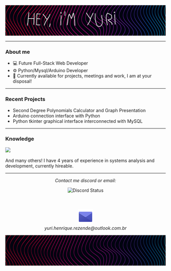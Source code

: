 <img src="https://github.com/YuriHenriqueRezende/YuriHenriqueRezende/blob/main/other/logo.jpg" alt="header">

  ---

### About me

- 💻 Future Full-Stack Web Developer
- ⚙ Python/Mysql/Arduino Developer
- 💬 Currently available for projects, meetings and work, I am at your disposal!

 ---

### Recent Projects

- Second Degree Polynomials Calculator and Graph Presentation 
- Arduino connection interface with Python
- Python tkinter graphical interface interconnected with MySQL

---

### Knowledge
<p align="left">
  <a href="https://skillicons.dev">
    <img src="https://skillicons.dev/icons?i=git,docker,c,arduino,aws,azure,cpp,css,html,cypress,dart,discord,django,figma,flutter,gcp,github,grafana,java,js,latex,linux,ts,mongodb,mysql,nginx,nodejs,npm,nuxtjs,pinia,powershell,pycharm,py,r,raspberrypi,sass,spring,sqlite,stackoverflow,terraform,ubuntu,vercel,vscode,vue,windows"/>
  </a>
</p>

And many others! I have 4 years of experience in systems analysis and development, currently hireable.

---

<p align="center">
  <i>Contact me discord or email:</i>
</p>

<p align="center">
  <!-- Badge do Discord com Lanyard -->
  <img src="https://lanyard.cnrad.dev/api/1259202816363204628" alt="Discord Status">
  <br><br><br><br>

  <!-- Ícone de email e endereço -->
  <a href="mailto:yuri.henrique.rezende@outlook.com.br" alt="Email">
    <img src="https://github.com/YuriHenriqueRezende/YuriHenriqueRezende/blob/main/other/email.png" alt="email">
  </a>
  <br> 
  <i>yuri.henrique.rezende@outlook.com.br</i>
</p>

<!-- Imagem de fundo -->
<img src="https://github.com/YuriHenriqueRezende/YuriHenriqueRezende/blob/main/other/fundo.jpg" alt="fundo">

